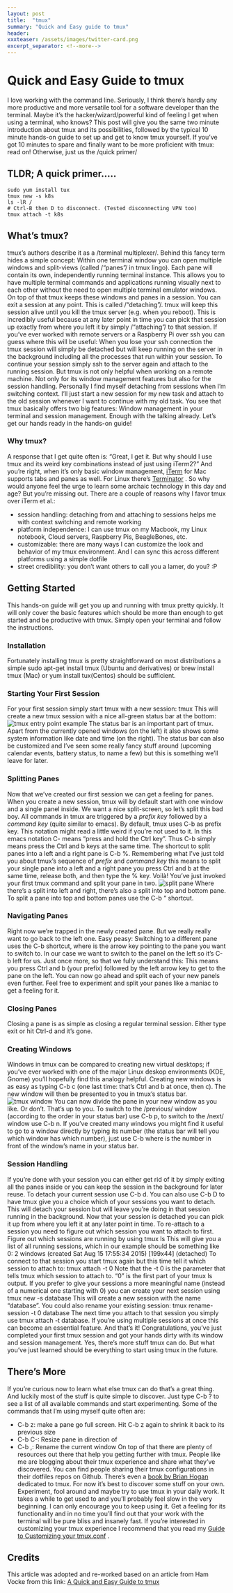 ```yaml
---
layout: post
title:  "tmux"
summary: "Quick and Easy guide to tmux"
header:
xxxteaser: /assets/images/twitter-card.png
excerpt_separator: <!--more-->
---
```

# Quick and Easy Guide to tmux
 I love working with the command line. Seriously, I think there’s hardly any more productive and more versatile tool for a software developer than the terminal. Maybe it’s the hacker/wizard/powerful kind of feeling I get when using a terminal, who knows?
This post will give you the same two minute introduction about tmux and its possibilities, followed by the typical 10 minute hands-on guide to set up and get to know tmux yourself. If you’ve got 10 minutes to spare and finally want to be more proficient with tmux: read on! Otherwise, just us the /quick primer/

## TLDR; A quick primer…..
```
sudo yum install tux
tmux new -s k8s
ls -lR /
# Ctrl-B then D to disconnect. (Tested disconnecting VPN too)
tmux attach -t k8s
```
## What’s tmux?
tmux’s authors describe it as a /terminal multiplexer/. Behind this fancy term hides a simple concept: Within one terminal window you can open multiple windows and split-views (called /“panes”/ in tmux lingo). Each pane will contain its own, independently running terminal instance. This allows you to have multiple terminal commands and applications running visually next to each other without the need to open multiple terminal emulator windows.
On top of that tmux keeps these windows and panes in a session. You can exit a session at any point. This is called /“detaching”/. tmux will keep this session alive until you kill the tmux server (e.g. when you reboot). This is incredibly useful because at any later point in time you can pick that session up exactly from where you left it by simply /“attaching”/ to that session.
If you’ve ever worked with remote servers or a Raspberry Pi over ssh you can guess where this will be useful: When you lose your ssh connection the tmux session will simply be detached but will keep running on the server in the background including all the processes that run within your session. To continue your session simply ssh to the server again and attach to the running session.
But tmux is not only helpful when working on a remote machine. Not only for its window management features but also for the session handling. Personally I find myself detaching from sessions when I’m switching context. I’ll just start a new session for my new task and attach to the old session whenever I want to continue with my old task.
You see that tmux basically offers two big features: Window management in your terminal and session management.  Enough with the talking already. Let’s get our hands ready in the hands-on guide!
### Why tmux?
A response that I get quite often is: “Great, I get it. But why should I use tmux and its weird key combinations instead of just using iTerm2?”
And you’re right, when it’s only basic window management,  [iTerm](http://iterm2.com/)  for Mac supports tabs and panes as well. For Linux there’s  [Terminator](http://gnometerminator.blogspot.com/p/introduction.html) . So why would anyone feel the urge to learn some archaic technology in this day and age?
But you’re missing out. There are a couple of reasons why I favor tmux over iTerm et al.:
* session handling: detaching from and attaching to sessions helps me with context switching and remote working
* platform independence: I can use tmux on my Macbook, my Linux notebook, Cloud servers, Raspberry Pis, BeagleBones, etc.
* customizable: there are many ways I can customize the look and behavior of my tmux environment. And I can sync this across different platforms using a simple dotfile
* street credibility: you don’t want others to call you a lamer, do you? :P
## Getting Started
This hands-on guide will get you up and running with tmux pretty quickly. It will only cover the basic features which should be more than enough to get started and be productive with tmux. Simply open your terminal and follow the instructions.
### Installation
Fortunately installing tmux is pretty straightforward on most distributions a simple sudo apt-get install tmux (Ubuntu and derivatives) or brew install tmux (Mac) or yum install tux(Centos) should be sufficient.
### Starting Your First Session
For your first session simply start tmux with a new session:
tmux
This will create a new tmux session with a nice all-green status bar at the bottom:
![tmux entry point example](/assets/images/tmux/tmux_blank.png)
The status bar is an important part of tmux. Apart from the currently opened windows (on the left) it also shows some system information like date and time (on the right). The status bar can also be customized and I’ve seen some really fancy stuff around (upcoming calendar events, battery status, to name a few) but this is something we’ll leave for later.
### Splitting Panes
Now that we’ve created our first session we can get a feeling for panes. When you create a new session, tmux will by default start with one window and a single panel inside. We want a nice split-screen, so let’s split this bad boy.
All commands in tmux are triggered by a *prefix key* followed by a *command key* (quite similar to emacs). By default, tmux uses C-b as prefix key. This notation might read a little weird if you’re not used to it. In this emacs notation C- means “press and hold the Ctrl key”. Thus C-b simply means press the Ctrl and b keys at the same time.
The shortcut to split panes into a left and a right pane is C-b %. Remembering what I’ve just told you about tmux’s sequence of *prefix* and *command key* this means to split your single pane into a left and a right pane you press Ctrl and b at the same time, release both, and then type the % key. Voilà! You’ve just invoked your first tmux command and split your pane in two.
![split pane](/assets/images/tmux/tmux_split.png)
Where there’s a split into left and right, there’s also a split into top and bottom pane. To split a pane into top and bottom panes use the C-b “ shortcut.
### Navigating Panes
Right now we’re trapped in the newly created pane. But we really really want to go back to the left one. Easy peasy: Switching to a different pane uses the C-b <arrow key> shortcut, where <arrow key> is the arrow key pointing to the pane you want to switch to. In our case we want to switch to the panel on the left so it’s C-b left for us. Just once more, so that we fully understand this: This means you press Ctrl and b (your prefix) followed by the left arrow key to get to the pane on the left.
You can now go ahead and split each of your new panels even further. Feel free to experiment and split your panes like a maniac to get a feeling for it.
### Closing Panes
Closing a pane is as simple as closing a regular terminal session. Either type exit or hit Ctrl-d and it’s gone.
### Creating Windows
Windows in tmux can be compared to creating new virtual desktops; if you’ve ever worked with one of the major Linux deskop environments (KDE, Gnome) you’ll hopefully find this analogy helpful.
Creating new windows is as easy as typing C-b c (one last time: that’s Ctrl and b at once, then c). The new window will then be presented to you in tmux’s status bar.
![tmux window](/assets/images/tmux/tmux_window.png)
You can now divide the pane in your new window as you like. Or don’t. That’s up to you.
To switch to the /previous/ window (according to the order in your status bar) use C-b p, to switch to the /next/ window use C-b n. If you’ve created many windows you might find it useful to go to a window directly by typing its number (the status bar will tell you which window has which number), just use C-b <number> where <number> is the number in front of the window’s name in your status bar.
### Session Handling
If you’re done with your session you can either get rid of it by simply exiting all the panes inside or you can keep the session in the background for later reuse.
To detach your current session use C-b d. You can also use C-b D to have tmux give you a choice which of your sessions you want to detach. This will detach your session but will leave you’re doing in that session running in the background.
Now that your session is detached you can pick it up from where you left it at any later point in time. To re-attach to a session you need to figure out which session you want to attach to first. Figure out which sessions are running by using
tmux ls
This will give you a list of all running sessions, which in our example should be something like
0: 2 windows (created Sat Aug 15 17:55:34 2015) [199x44] (detached)
To connect to that session you start tmux again but this time tell it which session to attach to:
tmux attach -t 0
Note that the -t 0 is the parameter that tells tmux which session to attach to. “0” is the first part of your tmux ls output.
If you prefer to give your sessions a more meaningful name (instead of a numerical one starting with 0) you can create your next session using
tmux new -s database
This will create a new session with the name “database”.
You could also rename your existing session:
tmux rename-session -t 0 database
The next time you attach to that session you simply use tmux attach -t database. If you’re using multiple sessions at once this can become an essential feature.
And that’s it! Congratulations, you’ve just completed your first tmux session and got your hands dirty with its window and session management. Yes, there’s more stuff tmux can do. But what you’ve just learned should be everything to start using tmux in the future.
## There’s More
If you’re curious now to learn what else tmux can do that’s a great thing. And luckily most of the stuff is quite simple to discover. Just type C-b ? to see a list of all available commands and start experimenting.
Some of the commands that I’m using myself quite often are:
* C-b z: make a pane go full screen. Hit C-b z again to shrink it back to its previous size
* C-b C-<arrow key>: Resize pane in direction of <arrow key>
* C-b ,: Rename the current window
On top of that there are plenty of resources out there that help you getting further with tmux. People like me are blogging about their tmux experience and share what they’ve discovered. You can find people sharing their tmux configurations in their dotfiles repos on Github. There’s even a  [book by Brian Hogan](https://pragprog.com/book/bhtmux/tmux)  dedicated to tmux.
For now it’s best to discover some stuff on your own. Experiment, fool around and maybe try to use tmux in your daily work. It takes a while to get used to and you’ll probably feel slow in the very beginning. I can only encourage you to keep using it. Get a feeling for its functionality and in no time you’ll find out that your work with the terminal will be pure bliss and insanely fast.
If you’re interested in customizing your tmux experience I recommend that you read my  [Guide to Customizing your tmux.conf](https://www.hamvocke.com/blog/a-guide-to-customizing-your-tmux-conf/) .

## Credits
This article was adopted and re-worked based on an article from Ham Vocke from this link: [A Quick and Easy Guide to tmux](https://www.hamvocke.com/blog/a-quick-and-easy-guide-to-tmux/)


